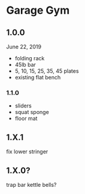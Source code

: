 # Garage Gym
## 1.0.0
June 22, 2019
- folding rack
- 45lb bar
- 5, 10, 15, 25, 35, 45 plates
- existing flat bench
### 1.1.0
- sliders
- squat sponge
- floor mat
## 1.X.1
fix lower stringer
## 1.X.0?
trap bar
kettle bells?